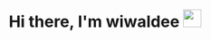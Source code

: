 <h1 align="center">Hi there, I'm <a>wiwaldee</a> 
<img src="https://github.com/blackcater/blackcater/raw/main/images/Hi.gif" height="32"/></h1>
